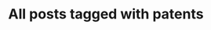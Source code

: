---
layout: tag
title: "All posts tagged with patents"
permalink: /weblog/tags/patents/
taxonomy: patents
---